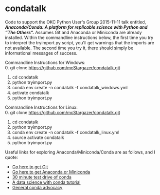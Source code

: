 # condatalk
Code to support the OKC Python User's Group 2015-11-11 talk entitled, **_Anaconda/Conda: A platform for replicable science with Python and “The Others”._** Assumes Git and Anaconda or Miniconda are already installed. Within the commandline instructions below, the first time you try to interpret the tryimport.py script, you'll get warnings that the imports are not available. The second time you try it, there should simply be informational messages of success.

Commandline Instructions for Windows:<br>
0. git clone https://github.com/mcStargazer/condatalk.git<br>
1. cd condatalk<br>
2. python tryimport.py<br>
3. conda env create -n condatalk -f condatalk_windows.yml<br>
4. activate condatalk<br>
5. python tryimport.py

Commandline Instructions for Linux:<br>
0. git clone https://github.com/mcStargazer/condatalk.git<br>
1. cd condatalk<br>
2. python tryimport.py<br>
3. conda env create -n condatalk -f condatalk_linux.yml<br>
4. source activate condatalk<br>
5. python tryimport.py

Useful links for exploring Anaconda/Miniconda/Conda are as follows, and I quote:
* [Go here to get Git](http://git-scm.com/download/)
* [Go here to get Anaconda or Miniconda](http://bit.ly/condaquickinstall)
* [30 minute test drive of conda](http://bit.ly/tryconda)
* [A data science with conda tutorial](http://continuum.io/content/conda-data-science)
* [General conda advocacy](http://continuum.io/why-anaconda)
